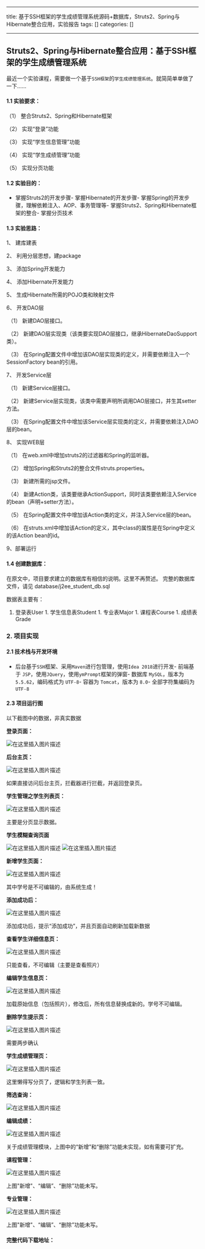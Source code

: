 
--- 
title:  基于SSH框架的学生成绩管理系统源码+数据库，Struts2、Spring与Hibernate整合应用，实验报告 
tags: []
categories: [] 

---
## Struts2、Spring与Hibernate整合应用：基于SSH框架的学生成绩管理系统

>  
 最近一个实验课程，需要做一个基于`SSH框架`的`学生成绩管理系统`。就简简单单做了一下…… 


#### 1.1 实验要求：

（1） 整合Struts2、Spring和Hibernate框架

（2） 实现“登录”功能

（3） 实现“学生信息管理”功能

（4） 实现“学生成绩管理”功能

（5） 实现分页功能

#### 1.2 实验目的：
- 掌握Struts2的开发步骤- 掌握Hibernate的开发步骤- 掌握Spring的开发步骤，理解依赖注入、AOP、事务管理等- 掌握Struts2、Spring和Hibernate框架的整合- 掌握分页技术
#### 1.3 实验思路：

1、 建库建表

2、 利用分层思想，建package

3、 添加Spring开发能力

4、 添加Hibernate开发能力

5、 生成Hibernate所需的POJO类和映射文件

6、 开发DAO层

​ （1） 新建DAO层接口。

​ （2） 新建DAO层实现类（该类要实现DAO层接口，继承HibernateDaoSupport类）。

​ （3） 在Spring配置文件中增加该DAO层实现类的定义，并需要依赖注入一个SessionFactory bean的引用。

7、 开发Service层

​ （1） 新建Service层接口。

​ （2） 新建Service层实现类，该类中需要声明所调用DAO层接口，并生其setter方法。

​ （3） 在Spring配置文件中增加该Service层实现类的定义，并需要依赖注入DAO层的bean。

8、 实现WEB层

​ （1） 在web.xml中增加struts2的过滤器和Spring的监听器。

​ （2） 增加Spring和Struts2的整合文件struts.properties。

​ （3） 新建所需的jsp文件。

​ （4） 新建Action类，该类要继承ActionSupport，同时该类要依赖注入Service的bean（声明+setter方法）。

​ （5） 在Spring配置文件中增加该Action类的定义，并注入Service层的bean。

​ （6） 在struts.xml中增加该Action的定义，其中class的属性是在Spring中定义的该Action bean的id。

9、部署运行

#### 1.4 创建数据库：

>  
 在原文中，项目要求建立的数据库有相信的说明。这里不再赘述。 
 完整的数据库文件，请见 database/j2ee_student_db.sql 


数据表主要有：
1.  登录表User 1.  学生信息表Student 1.  专业表Major 1.  课程表Course 1.  成绩表Grade 
### 2. 项目实现

#### 2.1 技术栈与开发环境
- 后台基于`SSH`框架、采用`Maven`进行包管理，使用`Idea 2018`进行开发- 前端基于 `JSP`，使用`JQuery`，使用`ymPrompt`框架的弹窗- 数据库 `MySQL`，版本为`5.5.62`，编码格式为 `UTF-8`- 容器为 `Tomcat`，版本为 `8.0`- 全部字符集编码为 `UTF-8`
#### 2.3 项目运行图

>  
 以下截图中的数据，非真实数据 


**登录页面：**

<img src="https://img-blog.csdnimg.cn/f8f2e3a70ef34584a5c58321b8482c8b.png" alt="在这里插入图片描述">

**后台主页：**

<img src="https://img-blog.csdnimg.cn/fe15f5042acd4122898c0112e4a63e41.png" alt="在这里插入图片描述">

>  
 如果直接访问后台主页，拦截器进行拦截，并返回登录页。 


**学生管理之学生列表页：**

<img src="https://img-blog.csdnimg.cn/dea2a6d28d9b4bdb9bde1b17d16ee119.png" alt="在这里插入图片描述">

>  
 主要是分页显示数据。 


**学生模糊查询页面**

<img src="https://img-blog.csdnimg.cn/86e5b54a2ff847c3bf5e956aed5b8101.png" alt="在这里插入图片描述">

<img src="https://img-blog.csdnimg.cn/d88eaf52785842dc8a345df30b9e0a7c.png" alt="在这里插入图片描述">

**新增学生页面：**

<img src="https://img-blog.csdnimg.cn/0ba6888dec3342a8b49540db1346f3c8.png" alt="在这里插入图片描述">

>  
 其中学号是不可编辑的，由系统生成！ 


**添加成功后：**

<img src="https://img-blog.csdnimg.cn/c61bce4e97f3452eb05348463bbcf1fe.png" alt="在这里插入图片描述">

>  
 添加成功后，提示“添加成功”，并且页面自动刷新加载新数据 


**查看学生详细信息页：**

<img src="https://img-blog.csdnimg.cn/e2ea3dd0728145159bb15c6f181fed25.png" alt="在这里插入图片描述">

>  
 只能查看，不可编辑（主要是查看照片） 


**编辑学生信息页：**

<img src="https://img-blog.csdnimg.cn/2938caa8cf0f4b6e8e6f57975820eede.png" alt="在这里插入图片描述">

>  
 加载原始信息（包括照片），修改后，所有信息替换成新的。学号不可编辑。 


**删除学生提示页：**

<img src="https://img-blog.csdnimg.cn/134149a245fb4c98acc27b152b2a6fcf.png" alt="在这里插入图片描述">

>  
 需要两步确认 


**学生成绩管理页：**

<img src="https://img-blog.csdnimg.cn/44d8b978f8d74e0da346276ae17328f9.png" alt="在这里插入图片描述">

>  
 这里懒得写分页了，逻辑和学生列表一致。 


**筛选查询：**

<img src="https://img-blog.csdnimg.cn/18c6c0f7770f4acabf9f396d249ef419.png" alt="在这里插入图片描述">

**编辑成绩：**

<img src="https://img-blog.csdnimg.cn/193984f73f4846788ab2610650b05464.png" alt="在这里插入图片描述">

>  
 关于成绩管理模块，上图中的“新增”和“删除”功能未实现，如有需要可扩充。 


**课程管理：**

<img src="https://img-blog.csdnimg.cn/f5bd47bf8bf24281812fd7c9e3a498ff.png" alt="在这里插入图片描述">

>  
 上图"新增"、“编辑”、“删除”功能未写。 


**专业管理：**

<img src="https://img-blog.csdnimg.cn/0cd2fc49b3314dc4ae5d2a29695f3009.png" alt="在这里插入图片描述">

>  
 上图"新增"、“编辑”、“删除”功能未写。 


#### 完整代码下载地址：


